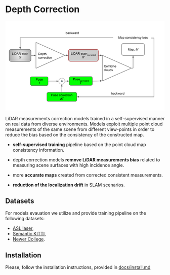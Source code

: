 # Depth Correction

![](./docs/imgs/depth_correction_scheme.png)

LiDAR measurements correction models trained in a self-supervised manner on real data from diverse environments.
Models exploit multiple point cloud measurements of the same scene from different view-points in
order to reduce the bias based on the consistency of the constructed map.

- **self-supervised training** pipeline based on the point cloud map consistency information.

- depth correction models **remove LiDAR measurements bias** related to measuring
scene surfaces with high incidence angle.

- more **accurate maps** created from corrected consistent measurements.

- **reduction of the localization drift** in SLAM scenarios.


## Datasets

For models evauation we utilize and provide training pipeline on the following datasets:

- [ASL laser](https://projects.asl.ethz.ch/datasets/doku.php?id=laserregistration:laserregistration),
- [Semantic KITTI](http://www.semantic-kitti.org/dataset.html),
- [Newer College](https://ori-drs.github.io/newer-college-dataset/).


## Installation

Please, follow the installation instructions, provided in
[docs/install.md](https://github.com/RuslanAgishev/depth_correction/blob/main/docs/install.md)
